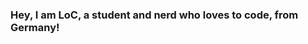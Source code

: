 ### Hey, I am LoC, a student and nerd who loves to code, from Germany!

<!--
**LoCrealloc/LoCrealloc** is a ✨ _special_ ✨ repository because its `README.md` (this file) appears on your GitHub profile.

## I dont know what to write here, but this README is a cool feature!
